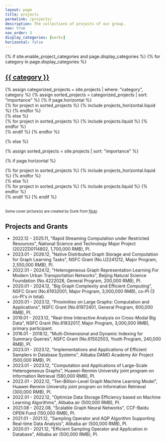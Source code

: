 ```yaml
---
layout: page
title: projects
permalink: /projects/
description: The collections of projects of our group.
nav: true
nav_order: 3
display_categories: [works]
horizontal: false
---
```


<!-- pages/projects.md -->
<div class="projects">
{% if site.enable_project_categories and page.display_categories %}
  <!-- Display categorized projects -->
  {% for category in page.display_categories %}
  <a id="{{ category }}" href=".#{{ category }}">
    <h2 class="category">{{ category }}</h2>
  </a>
  {% assign categorized_projects = site.projects | where: "category", category %}
  {% assign sorted_projects = categorized_projects | sort: "importance" %}
  <!-- Generate cards for each project -->
  {% if page.horizontal %}
  <div class="container">
    <div class="row row-cols-1 row-cols-md-2">
    {% for project in sorted_projects %}
      {% include projects_horizontal.liquid %}
    {% endfor %}
    </div>
  </div>
  {% else %}
  <div class="row row-cols-1 row-cols-md-3">
    {% for project in sorted_projects %}
      {% include projects.liquid %}
    {% endfor %}
  </div>
  {% endif %}
  {% endfor %}

{% else %}

<!-- Display projects without categories -->

{% assign sorted_projects = site.projects | sort: "importance" %}

  <!-- Generate cards for each project -->

{% if page.horizontal %}

  <div class="container">
    <div class="row row-cols-1 row-cols-md-2">
    {% for project in sorted_projects %}
      {% include projects_horizontal.liquid %}
    {% endfor %}
    </div>
  </div>
  {% else %}
  <div class="row row-cols-1 row-cols-md-3">
    {% for project in sorted_projects %}
      {% include projects.liquid %}
    {% endfor %}
  </div>
  {% endif %}
{% endif %}
</div>

<br>

<small>Some cover picture(s) are created by Dunk from [flickr](https://www.flickr.com/photos/dullhunk/4520018121).  </small>

## Projects and Grants

*   2022.12 - 2025.11, "Rapid Streaming Computation under Restricted Resources", National Science and Technology Major Project (2022ZD0114802, 1,700,000 RMB), PI.
*   2023.01 - 2026.12, "Native Distributed Graph Storage and Computation for Graph Learning Tasks", NSFC Grant (No.U2241212, Major Program, 2,550,000 RMB), PI.
*   2022.01 - 2024.12, "Heterogeneous Graph Representation Learning For Modern Urban Transportation Networks", Beijing Natural Science Foundation (No.4222028, General Program, 200,000 RMB), PI.
*   2020.01 - 2024.12, "Big Graph Complexity and Efficient Computing", NSFC Grant (No.61932001, Major Program, 3,000,000 RMB), co-PI (3 co-PI's in total).
*   2020.01 - 2023.12, "Proximities on Large Graphs: Computation and Applications", NSFC Grant (No.61972401, General Program, 600,000 RMB), PI.
*   2019.01 - 2023.12, "Real-time Interactive Analysis on Cross-Modal Big Data", NSFC Grant (No.61832017, Major Program, 3,000,000 RMB), primary participant.
*   2016.01 - 2018.12, "Multi-Dimensional and Dynamic Indexing for Summary Queries", NSFC Grant (No.61502503, Youth Program, 240,000 RMB), PI.
*   2023.01 - 2023.12, "Implementations and Applications of Efficient Samplers in Database Systems", Alibaba DAMO Academy Air Project (500,000 RMB), PI.
*   2023.01 - 2023.12, "Computation and Applications of Large-Scale Heterogeneous Graphs", Huawei-Renmin University joint program on Information Retrieval (580,000 RMB), PI.
*   2022.01 - 2022.12, "Ten-Billion-Level Graph Machine Learning Model", Huawei-Renmin University joint program on Information Retrieval (300,000 RMB), PI.
*   2022.01 - 2022.12, "Optimize Data Storage Efficiency based on Machine Learning Algorithms", Alibaba air (500,000 RMB), PI.
*   2021.08 - 2022.08, "Scalable Graph Neural Networks", CCF-Baidu OPEN Fund (150,000 RMB), PI.
*   2021.01 - 2021.12, "Sampling Operator and AQP Algorithm Supporting Real-time Data Analysis", Alibaba air (500,000 RMB), PI.
*   2020.01 - 2021.12, "Efficient Sampling Operator and Application in Database", Alibaba air (500,000 RMB), PI.